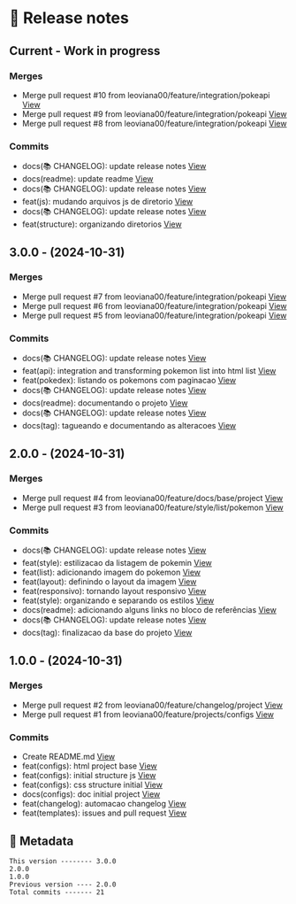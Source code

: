 # 🎁 Release notes

## Current - Work in progress
### Merges
*  Merge pull request #10 from leoviana00/feature/integration/pokeapi [View](https://github.com/leoviana00/pokedex-javascript/commits/548214239760379423a9d1653eb8eb4c29c9fec7)
*  Merge pull request #9 from leoviana00/feature/integration/pokeapi [View](https://github.com/leoviana00/pokedex-javascript/commits/91099851ba66685d231c857f36fddbab5dfaf2cc)
*  Merge pull request #8 from leoviana00/feature/integration/pokeapi [View](https://github.com/leoviana00/pokedex-javascript/commits/e75fe6455dc32871056226f9da492ec6fda1f357)
### Commits
*  docs(📚 CHANGELOG): update release notes [View](https://github.com/leoviana00/pokedex-javascript/commits/d14bc95115b91d770e9b2c15e934752c9a058fe7)
*  docs(readme): update readme [View](https://github.com/leoviana00/pokedex-javascript/commits/ae830ec9099bae74e997a605efe381bc2f1cf155)
*  docs(📚 CHANGELOG): update release notes [View](https://github.com/leoviana00/pokedex-javascript/commits/0406079fa65c11b64a889eb4810b00eecbba5848)
*  feat(js): mudando arquivos js de diretorio [View](https://github.com/leoviana00/pokedex-javascript/commits/cf57878271ac9e649fdbc05c343f6b2a347bde8a)
*  docs(📚 CHANGELOG): update release notes [View](https://github.com/leoviana00/pokedex-javascript/commits/2fa70365d2608b50294bb7a2738b9debb25d3706)
*  feat(structure): organizando diretorios [View](https://github.com/leoviana00/pokedex-javascript/commits/0313e8505a3c0c7bbf7a36c421400fee28fea008)



## 3.0.0 - (2024-10-31)
### Merges
*  Merge pull request #7 from leoviana00/feature/integration/pokeapi [View](https://github.com/leoviana00/pokedex-javascript/commits/6d5ccfe4fca0f439f5c2fb9c2ea9a3247d888f50)
*  Merge pull request #6 from leoviana00/feature/integration/pokeapi [View](https://github.com/leoviana00/pokedex-javascript/commits/ff5ca26774055fbafa06f544c75c5f92b8da0407)
*  Merge pull request #5 from leoviana00/feature/integration/pokeapi [View](https://github.com/leoviana00/pokedex-javascript/commits/2c5c0f7eab392cc0c3a4e8f7bb63d8cb5b58791c)
### Commits
*  docs(📚 CHANGELOG): update release notes [View](https://github.com/leoviana00/pokedex-javascript/commits/a8e72f533412ab1115978c1a63d01ad57920c713)
*  feat(api): integration and transforming pokemon list into html list [View](https://github.com/leoviana00/pokedex-javascript/commits/8c140786e54c31391a1daca630377aba1620733c)
*  feat(pokedex): listando os pokemons com paginacao [View](https://github.com/leoviana00/pokedex-javascript/commits/e65b68699a0a8aec1b87f04f2d745395118ea207)
*  docs(📚 CHANGELOG): update release notes [View](https://github.com/leoviana00/pokedex-javascript/commits/039a0c2c01add91b238271782505513175ffdb79)
*  docs(readme): documentando o projeto [View](https://github.com/leoviana00/pokedex-javascript/commits/283fbc1c8438bdfab65f39be67e2d502aa2e90ae)
*  docs(📚 CHANGELOG): update release notes [View](https://github.com/leoviana00/pokedex-javascript/commits/05e56b0a392dcd9d2f3a308ca17c629467dcc6b1)
*  docs(tag): tagueando e documentando as alteracoes [View](https://github.com/leoviana00/pokedex-javascript/commits/80fd94dccdbff73ac168c619c54b7bc84ff1f0d7)



## 2.0.0 - (2024-10-31)
### Merges
*  Merge pull request #4 from leoviana00/feature/docs/base/project [View](https://github.com/leoviana00/pokedex-javascript/commits/ba9459a1f619e656fcab60059250c9fcc007db76)
*  Merge pull request #3 from leoviana00/feature/style/list/pokemon [View](https://github.com/leoviana00/pokedex-javascript/commits/d11a059ad959f0a30dc00e0e30fd5db2fd1b646a)
### Commits
*  docs(📚 CHANGELOG): update release notes [View](https://github.com/leoviana00/pokedex-javascript/commits/c658af60a35397e742c884eaa2588d3c0d63d456)
*  feat(style): estilizacao da listagem de pokemin [View](https://github.com/leoviana00/pokedex-javascript/commits/47fbad0ebd1f3323c51fc4d28980d3623cbef466)
*  feat(list): adicionando imagem do pokemon [View](https://github.com/leoviana00/pokedex-javascript/commits/8a600f31eb091fca4ea3d75663a2fc110fceb9de)
*  feat(layout): definindo o layout da imagem [View](https://github.com/leoviana00/pokedex-javascript/commits/ab385cb131cd239cb617375a4fb24afa904eae90)
*  feat(responsivo): tornando layout responsivo [View](https://github.com/leoviana00/pokedex-javascript/commits/e94406e0557ddc932069a0dd0eb6a3ce7e90d959)
*  feat(style): organizando e separando os estilos [View](https://github.com/leoviana00/pokedex-javascript/commits/d18ff3a5a170b244ae1751b686ba3240eeb05df1)
*  docs(readme): adicionando alguns links no bloco de referências [View](https://github.com/leoviana00/pokedex-javascript/commits/77aee9d960119fabb82c94176a6a958f0fde94e7)
*  docs(📚 CHANGELOG): update release notes [View](https://github.com/leoviana00/pokedex-javascript/commits/a6d51abd6f4e2b7cacf90398ac06df2ae4f4d965)
*  docs(tag): finalizacao da base do projeto [View](https://github.com/leoviana00/pokedex-javascript/commits/b8505b1b58c4b8a542989f20e74fbc4bfeef6d29)



## 1.0.0 - (2024-10-31)
### Merges
*  Merge pull request #2 from leoviana00/feature/changelog/project [View](https://github.com/leoviana00/pokedex-javascript/commits/21ca0fca92e459d12407141e3a689e0ff677eb8b)
*  Merge pull request #1 from leoviana00/feature/projects/configs [View](https://github.com/leoviana00/pokedex-javascript/commits/d6b88f4577e2b90a7178138092f92f8fdc4335d6)
### Commits
*  Create README.md [View](https://github.com/leoviana00/pokedex-javascript/commits/04d999484fd933f86efcae52e1e3405a2cac18b3)
*  feat(configs): html project base [View](https://github.com/leoviana00/pokedex-javascript/commits/444c1bf5d8bd91541a71281c9959b9df9c1fa062)
*  feat(configs): initial structure js [View](https://github.com/leoviana00/pokedex-javascript/commits/4ab684a7f79144f457c9e4826c4b0de8cb19ac83)
*  feat(configs): css structure initial [View](https://github.com/leoviana00/pokedex-javascript/commits/d0aec0fe99b58c842348032b6ccd626b28218549)
*  docs(configs): doc initial project [View](https://github.com/leoviana00/pokedex-javascript/commits/7b21c66da18b7f1f64078486e9b792dd290781cb)
*  feat(changelog): automacao changelog [View](https://github.com/leoviana00/pokedex-javascript/commits/ac8c25f7c391cd0455174fd1cda51c4370b6520a)
*  feat(templates): issues and pull request [View](https://github.com/leoviana00/pokedex-javascript/commits/ed84698ebdc9f639073961d27f20caf5bc4af5bf)
## 📝 Metadata
```
This version -------- 3.0.0
2.0.0
1.0.0
Previous version ---- 2.0.0
Total commits ------- 21
```
